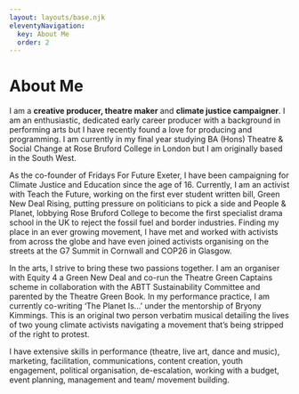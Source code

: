 ```yaml
---
layout: layouts/base.njk
eleventyNavigation:
  key: About Me
  order: 2
---
```

# About Me

I am a **creative producer, theatre maker** and **climate justice campaigner**. I am an enthusiastic, dedicated early career producer with a background in performing arts but I have recently found a love for producing and programming. I am currently in my final year studying BA (Hons) Theatre & Social Change at Rose Bruford College in London but I am originally based in the South West.

As the co-founder of Fridays For Future Exeter, I have been campaigning for Climate Justice and Education since the age of 16. Currently, I am an activist with Teach the Future, working on the first ever student written bill, Green New Deal Rising, putting pressure on politicians to pick a side and People & Planet, lobbying Rose Bruford College to become the first specialist drama school in the UK to reject the fossil fuel and border industries. Finding my place in an ever growing movement, I have met and worked with activists from across the globe and have even joined activists organising on the streets at the G7 Summit in Cornwall and COP26 in Glasgow.

In the arts, I strive to bring these two passions together. I am an organiser with Equity 4 a Green New Deal and co-run the Theatre Green Captains scheme in collaboration with the ABTT Sustainability Committee and parented by the Theatre Green Book. In my performance practice, I am currently co-writing ‘The Planet Is…’ under the mentorship of Bryony Kimmings. This is an original two person verbatim musical detailing the lives of two young climate activists navigating a movement that’s being stripped of the right to protest.

I have extensive skills in performance (theatre, live art, dance and music), marketing, facilitation, communications, content creation, youth engagement, political organisation, de-escalation, working with a budget, event planning, management and team/ movement building.


